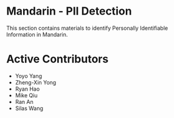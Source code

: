 # Mandarin - PII Detection
This section contains materials to identify Personally Identifiable 
Information in Mandarin. 

# Active Contributors
- Yoyo Yang
- Zheng-Xin Yong
- Ryan Hao
- Mike Qiu
- Ran An
- Silas Wang
